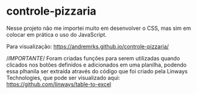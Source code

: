 # controle-pizzaria

Nesse projeto não me importei muito em desenvolver o CSS, mas sim em colocar em prática o uso do JavaScript.

Para visualização: https://andremrks.github.io/controle-pizzaria/

/*IMPORTANTE*/
Foram criadas funções para serem utilizadas quando clicados nos botões definidos e adicionados em uma planilha, podendo essa plhanila ser extraída através do código que foi criado pela Linways Technologies, que pode ser visualizado aqui: https://github.com/linways/table-to-excel

